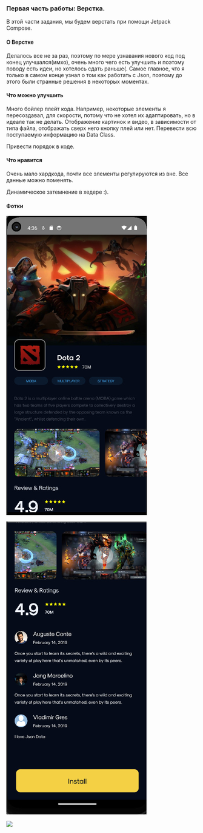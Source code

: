 ### Первая часть работы: Верстка.

В этой части задания, мы будем верстать при помощи Jetpack Compose.


#### О Верстке

Делалось все не за раз, поэтому по мере узнавания нового код под конец
улучшался(имхо), очень много чего есть улучшить и поэтому поводу есть
идеи, но хотелось сдать раньше(. Самое главное, что я только в самом
конце узнал о том как работать с Json, поэтому до этого были странные
решения в некоторых моментах.


#### Что можно улучшить

Много бойлер плейт кода. Например, некоторые элементы я пересоздавал,
для скорости, потому что не хотел их адаптировать, но в идеале так не
делать. Отображение картинок и видео, в зависимости от типа файла,
отображать сверх него кнопку плей или нет. Перевести всю поступаемую
информацию на Data Class.

Привести порядок в коде.


#### Что нравится
Очень мало хардкода, почти все элементы регулируются из вне. Все данные можно поменять.

Динамическое затемнение в хедере :).
#### Фотки

![](image/Screen-646.jpg "Первый экран")

![](image/Screen-647.jpg "Второй экран")

![](image/mp4.gif)

